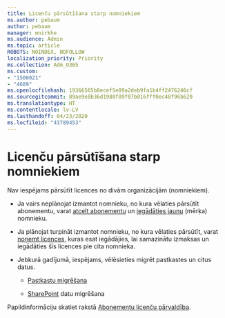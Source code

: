 ```yaml
---
title: Licenču pārsūtīšana starp nomniekiem
ms.author: pebaum
author: pebaum
manager: mnirkhe
ms.audience: Admin
ms.topic: article
ROBOTS: NOINDEX, NOFOLLOW
localization_priority: Priority
ms.collection: Adm_O365
ms.custom:
- "1500021"
- "4689"
ms.openlocfilehash: 19366565b8ecef5e89a2deb9fa1b4ff2476246cf
ms.sourcegitcommit: 89ae9e8b36d1980f89f07b016fff0ec48f96b620
ms.translationtype: HT
ms.contentlocale: lv-LV
ms.lasthandoff: 04/23/2020
ms.locfileid: "43789453"
---
```

# <a name="transfer-licenses-between-tenants"></a>Licenču pārsūtīšana starp nomniekiem

Nav iespējams pārsūtīt licences no divām organizācijām (nomniekiem). 

- Ja vairs neplānojat izmantot nomnieku, no kura vēlaties pārsūtīt abonementu, varat [atcelt abonementu](https://admin.microsoft.com/Adminportal/Home?source=applauncher#/subscriptions) un [iegādāties jaunu](https://products.office.com/compare-all-microsoft-office-products-b?rtc=1&activetab=tab:primaryr2) (mērķa) nomnieku.

- Ja plānojat turpināt izmantot nomnieku, no kura vēlaties pārsūtīt, varat [noņemt licences,](https://docs.microsoft.com/microsoft-365/commerce/licenses/buy-licenses?view=o365-worldwide) kuras esat iegādājies, lai samazinātu izmaksas un iegādāties šīs licences pie cita nomnieka.

- Jebkurā gadījumā, iespējams, vēlēsieties migrēt pastkastes un citus datus.

    - [Pastkastu migrēšana](https://docs.microsoft.com/Exchange/mailbox-migration/migrate-mailboxes-across-tenants)

    - [SharePoint](https://aka.ms/modernSpoAdminCenter/CloudContentMigrations) datu migrēšana

Papildinformāciju skatiet rakstā [Abonementu licenču pārvaldība](https://docs.microsoft.com/microsoft-365/commerce/licenses/buy-licenses?view=o365-worldwide).
